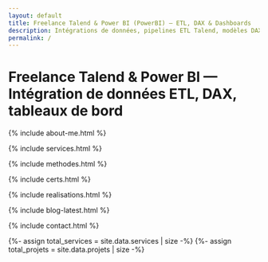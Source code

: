 ```yaml
---
layout: default
title: Freelance Talend & Power BI (PowerBI) — ETL, DAX & Dashboards
description: Intégrations de données, pipelines ETL Talend, modèles DAX et dashboards Power BI performants. Disponibilité rapide, résultats mesurables.
permalink: /
---
```


<!-- H1 accessible (améliore le SEO sans changer le design) -->
<h1 class="sr-only">Freelance Talend &amp; Power BI — Intégration de données ETL, DAX, tableaux de bord</h1>

<!-- ABOUT ME -->
{% include about-me.html %}

<!-- SERVICES -->
{% include services.html %}

<!-- METHODES -->
{% include methodes.html %}

<!-- CERTS -->
{% include certs.html %}

<!-- REALISATIONS -->
{% include realisations.html %}

<!-- BLOG -->
{% include blog-latest.html %}

<!-- CONTACTS -->
{% include contact.html %}


<!-- Modal Calendly -->
<div id="calendly-modal" class="modal" hidden>
  <div class="modal__dialog" role="dialog" aria-modal="true" aria-labelledby="calendlyTitle">
    <button class="modal__close" aria-label="Fermer">×</button>
    <div style="padding:.75rem 1rem; border-bottom:1px solid var(--border)">
      <h3 id="calendlyTitle" style="margin:0">Réserver un créneau</h3>
    </div>
    <div id="calendly-inline"
         class="calendly-inline"
         data-calendly-url="{{ site.author.calendly_url }}"
         style="position:relative; min-height:72vh;">
      <div class="calendly-skeleton" aria-hidden="true" style="display:grid;place-items:center;height:100%;">
        <p class="muted" style="margin:0">Chargement du calendrier…</p>
      </div>
    </div>
  </div>
</div>

<!-- JSON-LD : ItemList Services + Réalisations (dynamique depuis _data) -->
{%- assign total_services = site.data.services | size -%}
{%- assign total_projets  = site.data.projets  | size -%}
<script type="application/ld+json">
{
  "@context": "https://schema.org",
  "@graph": [
    {
      "@type": "ItemList",
      "name": "Services de {{ site.author.name }}",
      "itemListOrder": "https://schema.org/ItemListOrderAscending",
      "numberOfItems": {{ total_services | default: 0 }},
      "itemListElement": [
        {% for s in site.data.services %}
        {
          "@type": "ListItem",
          "position": {{ forloop.index }},
          "item": {
            "@type": "Service",
            "name": {{ s.title | jsonify }},
            "description": {{ s.text  | jsonify }}
          }
        }{% unless forloop.last %},{% endunless %}
        {% endfor %}
      ]
    },
    {
      "@type": "ItemList",
      "name": "Réalisations de {{ site.author.name }}",
      "itemListOrder": "https://schema.org/ItemListOrderAscending",
      "numberOfItems": {{ total_projets | default: 0 }},
      "itemListElement": [
        {% for p in site.data.projets %}
        {
          "@type": "ListItem",
          "position": {{ forloop.index }},
          "item": {
            "@type": "CreativeWork",
            "name": {{ p.title | jsonify }},
            "abstract": {{ p.text | jsonify }},
            {% if p.link %}"url": {{ p.link | jsonify }}{% endif %}
          }
        }{% unless forloop.last %},{% endunless %}
        {% endfor %}
      ]
    }
  ]
}
</script>
